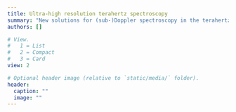 ```yaml
---
title: Ultra-high resolution terahertz spectroscopy
summary: "New solutions for (sub-)Doppler spectroscopy in the terahertz domain"
authors: []

# View.
#   1 = List
#   2 = Compact
#   3 = Card
view: 2

# Optional header image (relative to `static/media/` folder).
header:
  caption: ""
  image: ""
---
```



